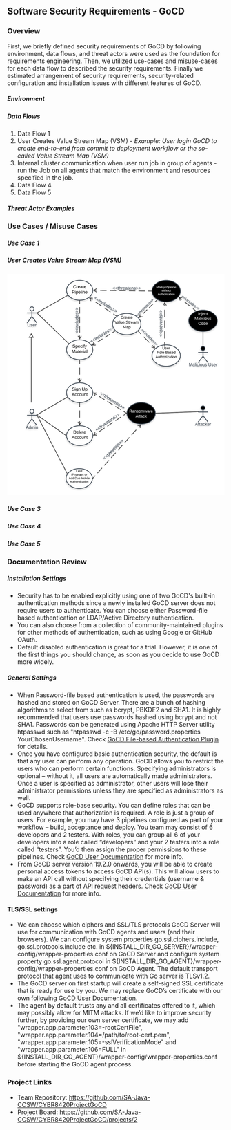 ## Software Security Requirements - GoCD


### Overview
First, we briefly defined security requirements of GoCD by following environment, data flows, and threat actors were used as the foundation for requirements engineering. Then, we utilized use-cases and misuse-cases for each data flow to described the security requirements. Finally we estimated arrangement of security requirements, security-related configuration and installation issues with different features of GoCD. 

##### Environment 


##### Data Flows
1. Data Flow 1
2. User Creates Value Stream Map (VSM) - *Example: User login GoCD to create end-to-end from commit to deployment workflow or the so-called Value Stream Map (VSM)*
3. Internal cluster communication when user run job in group of agents -  run the Job on all agents that match the environment and resources specified in the job.
4. Data Flow 4
5. Data Flow 5

##### Threat Actor Examples

### Use Cases / Misuse Cases

##### Use Case 1

##### User Creates Value Stream Map (VSM)
![Malicous User Modifies VSM](https://github.com/SA-Java-CCSW/CYBR8420ProjectGoCD/blob/master/MisuseCases/UserCreatesVSM.png)

##### Use Case 3

#####  Use Case 4

##### Use Case 5

### Documentation Review
##### Installation Settings
* Security has to be enabled explicitly using one of two GoCD's built-in authentication methods since a newly installed GoCD server does not require users to authenticate. You can choose either Password-file based authentication or LDAP/Active Directory authentication.
* You can also choose from a collection of community-maintained plugins for other methods of authentication, such as using Google or GitHub OAuth.
* Default disabled authentication is great for a trial. However, it is one of the first things you should change, as soon as you decide to use GoCD more widely.
##### General Settings
* When Password-file based authentication is used, the passwords are hashed and stored on GoCD Server. There are a bunch of hashing algorithms to select from such as bcrypt, PBKDF2 and SHA1. It is highly recommended that users use passwords hashed using bcrypt and not SHA1. Passwords can be generated using Apache HTTP Server utility htpasswd such as "htpasswd -c -B /etc/go/password.properties YourChosenUsername". Check [GoCD File-based Authentication Plugin](https://github.com/gocd/gocd-filebased-authentication-plugin#readme) for details.
* Once you have configured basic authentication security, the default is that any user can perform any operation. GoCD allows you to restrict the users who can perform certain functions. Specifying administrators is optional – without it, all users are automatically made administrators. Once a user is specified as administrator, other users will lose their administrator permissions unless they are specified as administrators as well. 
* GoCD supports role-base security. You can define roles that can be used anywhere that authorization is required. A role is just a group of users. For example, you may have 3 pipelines configured as part of your workflow – build, acceptance and deploy. You team may consist of 6 developers and 2 testers. With roles, you can group all 6 of your developers into a role called “developers” and your 2 testers into a role called “testers”. You’d then assign the proper permissions to these pipelines. Check [GoCD User Documentation](https://docs.gocd.org/current/configuration/managing_users.html) for more info.
* From GoCD server version 19.2.0 onwards, you will be able to create personal access tokens to access GoCD API(s). This will allow users to make an API call without specifying their credentials (username & password) as a part of API request headers. Check [GoCD User Documentation](https://docs.gocd.org/current/configuration/access_tokens.html) for more info.

#### TLS/SSL settings
* We can choose which ciphers and SSL/TLS protocols GoCD Server will use for communication with GoCD agents and users (and their browsers). We can configure system properties go.ssl.ciphers.include,	go.ssl.protocols.include etc. in  ${INSTALL_DIR_GO_SERVER}/wrapper-config/wrapper-properties.conf on GoCD Server and configure system property go.ssl.agent.protocol in ${INSTALL_DIR_GO_AGENT}/wrapper-config/wrapper-properties.conf on GoCD Agent. The default transport protocol that agent uses to communicate with Go server is TLSv1.2. 
* The GoCD server on first startup will create a self-signed SSL certificate that is ready for use by you. We may replace GoCD’s certificate with our own following [GoCD User Documentation](https://docs.gocd.org/current/installation/ssl_tls/custom_server_certificate.html).
* The agent by default trusts any and all certificates offered to it, which may possibly allow for MITM attacks. If we’d like to improve security further, by providing our own server certificate, we may add "wrapper.app.parameter.103=-rootCertFile", "wrapper.app.parameter.104=/path/to/root-cert.pem", "wrapper.app.parameter.105=-sslVerificationMode" and "wrapper.app.parameter.106=FULL" in ${INSTALL_DIR_GO_AGENT}/wrapper-config/wrapper-properties.conf before starting the GoCD agent process.

### Project Links
* Team Repository: https://github.com/SA-Java-CCSW/CYBR8420ProjectGoCD
* Project Board: https://github.com/SA-Java-CCSW/CYBR8420ProjectGoCD/projects/2
